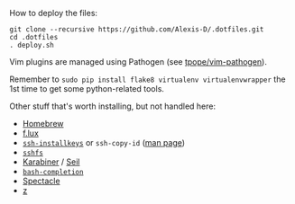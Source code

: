 How to deploy the files:

    git clone --recursive https://github.com/Alexis-D/.dotfiles.git
    cd .dotfiles
    . deploy.sh

Vim plugins are managed using Pathogen (see
[tpope/vim-pathogen](https://github.com/tpope/vim-pathogen)).

Remember to `sudo pip install flake8 virtualenv virtualenvwrapper` the 1st
time to get some python-related tools.

Other stuff that's worth installing, but not handled here:

* [Homebrew](http://brew.sh/)
* [f.lux](http://justgetflux.com/)
* [`ssh-installkeys`](http://www.catb.org/~esr/ssh-installkeys/) or `ssh-copy-id`
  ([man page](http://linux.die.net/man/1/ssh-copy-id))
* [`sshfs`](http://fuse.sourceforge.net/sshfs.html)
* [Karabiner](https://pqrs.org/osx/karabiner/)
  / [Seil](https://pqrs.org/osx/karabiner/seil.html.en)
* [`bash-completion`](http://bash-completion.alioth.debian.org/)
* [Spectacle](http://spectacleapp.com/)
* [z](https://github.com/rupa/z)

